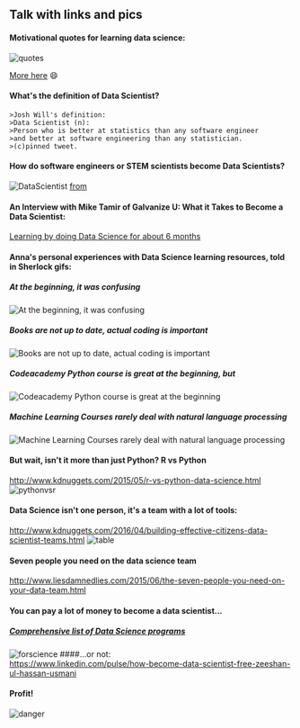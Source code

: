 ##	Talk with links and pics

####	Motivational quotes for learning data science:
![quotes](https://github.com/forastera/Data-Science-Light/blob/master/pics/Why%20Data%20Science%3F.png)

[More here](https://www.springboard.com/blog/41-shareable-data-quotes/)
    :smile:
####	What's the definition of Data Scientist?
	>Josh Will's definition:
	>Data Scientist (n):
	>Person who is better at statistics than any software engineer
	>and better at software engineering than any statistician. 
	>(c)pinned tweet.
  
####	How do software engineers or STEM scientists become Data Scientists?
![DataScientist](https://github.com/forastera/Data-Science-Light/blob/master/pics/How%20do%20you%20become%20a%20Data%20Scientist%3F.png)
[from](http://www.datasciencecentral.com/profiles/blogs/the-new-rules-for-becoming-a-data-scientist/)
	
####	An Interview with Mike Tamir of Galvanize U: What it Takes to Become a Data Scientist:
[Learning by doing Data Science for about 6 months](http://www.mastersindatascience.org/blog/mike-tamir-interview/) 

####	Anna's personal experiences with Data Science learning resources, told in Sherlock gifs:
#####	At the beginning, it was confusing
![At the beginning, it was confusing](http://66.media.tumblr.com/tumblr_lq0a6mz5Oh1qlq05h.gif)
#####	Books are not up to date, actual coding is important
![Books are not up to date, actual coding is important](http://67.media.tumblr.com/tumblr_lq0a89SonA1qlq05h.gif)
#####	Codeacademy Python course is great at the beginning, but
![Codeacademy Python course is great at the beginning](http://66.media.tumblr.com/tumblr_lq06jkuxJq1qlq05h.gif)
#####	Machine Learning Courses rarely deal with natural language processing
![Machine Learning Courses rarely deal with natural language processing](http://66.media.tumblr.com/tumblr_lq0a9xg0N91qlq05h.gif)
    
####	But wait, isn't it more than just Python? R vs Python 
http://www.kdnuggets.com/2015/05/r-vs-python-data-science.html
![pythonvsr](https://github.com/forastera/Data-Science-Light/blob/master/pics/Epic%20rap%20battle%20Python%20vs%20R%20who%20pays%20more%3F.png)
####	Data Science isn't one person, it's a team with a lot of tools:
http://www.kdnuggets.com/2016/04/building-effective-citizens-data-scientist-teams.html
![table](https://github.com/forastera/Data-Science-Light/blob/master/pics/Sitting%20at%20the%20same%20table.png)


####	Seven people you need on the data science team
http://www.liesdamnedlies.com/2015/06/the-seven-people-you-need-on-your-data-team.html
	
####	You can pay a lot of money to become a data scientist...
#####	[Comprehensive list of Data Science programs](http://www.datasciencecentral.com/profiles/blogs/data-science-graduate-programs-website)
![forscience](https://github.com/forastera/Data-Science-Light/blob/master/pics/PuttingScienceInDataScience.png)
####...or not:	
https://www.linkedin.com/pulse/how-become-data-scientist-free-zeeshan-ul-hassan-usmani

####	Profit!
![danger](https://github.com/forastera/Data-Science-Light/blob/master/pics/Dangers%20of%20Big%20Data%20Part%202.png)









